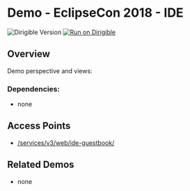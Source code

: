 # Demo - EclipseCon 2018 - IDE
![Dirigible Version](https://img.shields.io/badge/dirigible%20version-3.x-green.svg) [![Run on Dirigible](https://img.shields.io/badge/run%20on-dirigible-blue.svg)](http://dirigible.eclipse.org/services/v3/web/ide-deploy-manager/index.html?repository=https://github.com/dirigiblelabs/demo-eclipsecon2018-ide.gitt&uri=/services/v3/web/ide-guestbook/)

## Overview
Demo perspective and views:

### Dependencies:
- none

## Access Points
- [/services/v3/web/ide-guestbook/](http://localhost:8080/services/v3/web/ide-guestbook/)

## Related Demos
- none
